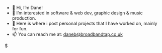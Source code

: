 - 👋 Hi, I’m Dane!
- 👀 I’m interested in software & web dev, graphic design & music production.
- 🦎 Here is where i post personal projects that I have worked on, mainly for fun.
- 📫 You can reach me at: daneb@broadbandtap.co.uk

<!---
tfwdane/tfwdane is a ✨ special ✨ repository because its `README.md` (this file) appears on your GitHub profile.
You can click the Preview link to take a look at your changes.
--->$
